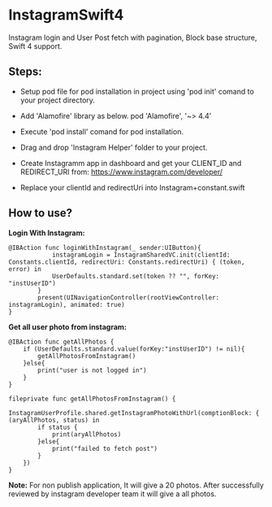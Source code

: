 # InstagramSwift4
Instagram login and User Post fetch with pagination, Block base structure, Swift 4 support.

## Steps:

- Setup pod file for pod installation in project using 'pod init' comand to your project directory.
- Add 'Alamofire' library as below.
    pod 'Alamofire', '~> 4.4’
    
- Execute 'pod install' comand for pod installation.
- Drag and drop 'Instagram Helper' folder to your project.
- Create Instagramm app in dashboard and get your CLIENT_ID and REDIRECT_URI from: https://www.instagram.com/developer/
- Replace your clientId and redirectUri into Instagram+constant.swift


## How to use?

**Login With Instagram:**

    @IBAction func loginWithInstagram(_ sender:UIButton){        
                instagramLogin = InstagramSharedVC.init(clientId: Constants.clientId, redirectUri: Constants.redirectUri) { (token, error) in
                UserDefaults.standard.set(token ?? "", forKey: "instUserID")                 
            }
            present(UINavigationController(rootViewController: instagramLogin), animated: true)
    }

**Get all user photo from instagram:**
    
    @IBAction func getAllPhotos {
        if (UserDefaults.standard.value(forKey:"instUserID") != nil){
            getAllPhotosFromInstagram()
        }else{
            print("user is not logged in")
        }
    }

    fileprivate func getAllPhotosFromInstagram() {
        InstagramUserProfile.shared.getInstagramPhotoWithUrl(comptionBlock: { (aryAllPhotos, status) in
            if status {
                print(aryAllPhotos)
            }else{
                print("failed to fetch post")
            }
        })
    }

**Note:** For non publish application, It will give a 20 photos. After successfully reviewed by instagram developer team it will give a all photos.
